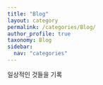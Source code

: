 ```yaml
---
title: "Blog"
layout: category
permalink: /categories/Blog/
author_profile: true
taxonomy: Blog
sidebar:
  nav: "categories"
---
```

일상적인 것들을 기록